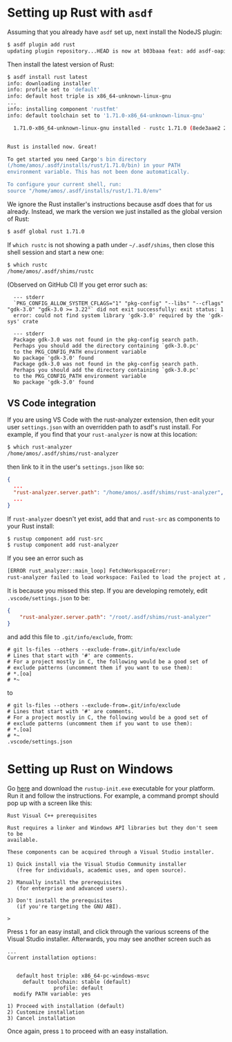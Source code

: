 # Setting up Rust with `asdf`

Assuming that you already have `asdf` set up, next install the NodeJS plugin:

```bash
$ asdf plugin add rust
updating plugin repository...HEAD is now at b03baaa feat: add asdf-oapi-codegen plugin (#864)
```

Then install the latest version of Rust:

```bash
$ asdf install rust latest
info: downloading installer
info: profile set to 'default'
info: default host triple is x86_64-unknown-linux-gnu
...
info: installing component 'rustfmt'
info: default toolchain set to '1.71.0-x86_64-unknown-linux-gnu'

  1.71.0-x86_64-unknown-linux-gnu installed - rustc 1.71.0 (8ede3aae2 2023-07-12)


Rust is installed now. Great!

To get started you need Cargo's bin directory 
(/home/amos/.asdf/installs/rust/1.71.0/bin) in your PATH
environment variable. This has not been done automatically.

To configure your current shell, run:
source "/home/amos/.asdf/installs/rust/1.71.0/env"
```

We ignore the Rust installer's instructions because asdf does that for us already. Instead, we mark the version we just installed as the global version of Rust:

```bash
$ asdf global rust 1.71.0
```

If `which rustc` is not showing a path under `~/.asdf/shims`, then close this shell session and start a new one:

```bash
$ which rustc
/home/amos/.asdf/shims/rustc
```

(Observed on GitHub CI) If you get error such as:

```
  --- stderr
  `PKG_CONFIG_ALLOW_SYSTEM_CFLAGS="1" "pkg-config" "--libs" "--cflags" "gdk-3.0" "gdk-3.0 >= 3.22"` did not exit successfully: exit status: 1
  error: could not find system library 'gdk-3.0' required by the 'gdk-sys' crate

  --- stderr
  Package gdk-3.0 was not found in the pkg-config search path.
  Perhaps you should add the directory containing `gdk-3.0.pc'
  to the PKG_CONFIG_PATH environment variable
  No package 'gdk-3.0' found
  Package gdk-3.0 was not found in the pkg-config search path.
  Perhaps you should add the directory containing `gdk-3.0.pc'
  to the PKG_CONFIG_PATH environment variable
  No package 'gdk-3.0' found
```

## VS Code integration

If you are using VS Code with the rust-analyzer extension, then edit your user `settings.json` with an overridden path to asdf's rust install. For example, if you find that your `rust-analyzer` is now at this location:

```bash
$ which rust-analyzer
/home/amos/.asdf/shims/rust-analyzer
```

then link to it in the user's `settings.json` like so:

```json
{
  ...
  "rust-analyzer.server.path": "/home/amos/.asdf/shims/rust-analyzer",
  ...
}
```

If `rust-analyzer` doesn't yet exist, add that and `rust-src` as components to your Rust install:

```bash
$ rustup component add rust-src
$ rustup component add rust-analyzer
```

If you see an error such as

```bash
[ERROR rust_analyzer::main_loop] FetchWorkspaceError:
rust-analyzer failed to load workspace: Failed to load the project at /root/zamm/src-tauri/Cargo.toml: cd "/root/zamm/src-tauri" && "cargo" "--version" failed: No such file or directory (os error 2)
```

It is because you missed this step. If you are developing remotely, edit `.vscode/settings.json` to be:

```json
{
    "rust-analyzer.server.path": "/root/.asdf/shims/rust-analyzer"
}
```

and add this file to `.git/info/exclude`, from:

```
# git ls-files --others --exclude-from=.git/info/exclude
# Lines that start with '#' are comments.
# For a project mostly in C, the following would be a good set of
# exclude patterns (uncomment them if you want to use them):
# *.[oa]
# *~
```

to

```
# git ls-files --others --exclude-from=.git/info/exclude
# Lines that start with '#' are comments.
# For a project mostly in C, the following would be a good set of
# exclude patterns (uncomment them if you want to use them):
# *.[oa]
# *~
.vscode/settings.json
```

# Setting up Rust on Windows

Go [here](https://www.rust-lang.org/tools/install) and download the `rustup-init.exe` executable for your platform. Run it and follow the instructions. For example, a command prompt should pop up with a screen like this:

```
Rust Visual C++ prerequisites

Rust requires a linker and Windows API libraries but they don't seem to be
available.

These components can be acquired through a Visual Studio installer.

1) Quick install via the Visual Studio Community installer
   (free for individuals, academic uses, and open source).

2) Manually install the prerequisites
   (for enterprise and advanced users).

3) Don't install the prerequisites
   (if you're targeting the GNU ABI).

>
```

Press `1` for an easy install, and click through the various screens of the Visual Studio installer. Afterwards, you may see another screen such as

```
...
Current installation options:


   default host triple: x86_64-pc-windows-msvc
     default toolchain: stable (default)
               profile: default
  modify PATH variable: yes

1) Proceed with installation (default)
2) Customize installation
3) Cancel installation
```

Once again, press `1` to proceed with an easy installation.
